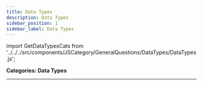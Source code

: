 ```yaml
---
title: Data Types
description: Data Types
sidebar_position: 1
sidebar_label: Data Types
---
```


import GetDataTypesCats from '../../../src/components/JSCategory/GeneralQuestions/DataTypes/DataTypes.js';

**Categories: Data Types**

<GetDataTypesCats />

---

